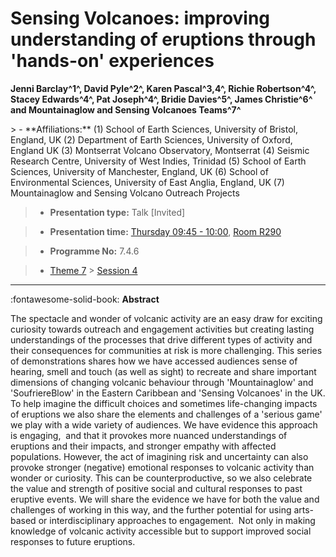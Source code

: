 # Sensing Volcanoes: improving understanding of eruptions through 'hands-on\' experiences

**Jenni Barclay^1^, David Pyle^2^, Karen Pascal^3,4^, Richie Robertson^4^, Stacey Edwards^4^, Pat Joseph^4^, Bridie Davies^5^, James Christie^6^ and Mountainaglow and Sensing Volcanoes Teams^7^**

<!-- more -->> - **Affiliations:** (1) School of Earth Sciences, University of Bristol, England, UK (2) Department of Earth Sciences, University of Oxford, England UK (3) Montserrat Volcano Observatory, Montserrat (4) Seismic Research Centre, University of West Indies, Trinidad (5) School of Earth Sciences, University of Manchester, England, UK (6) School of Environmental Sciences, University of East Anglia, England, UK (7) Mountainaglow and Sensing Volcano Outreach Projects

> - **Presentation type:** Talk [Invited]

> - **Presentation time:** [Thursday 09:45 - 10:00](../sessions_comparison.md#__tabbed_3_4), [Room R290](../maps_venue.md#__tabbed_1_1)

> - **Programme No:** 7.4.6

> - [Theme 7](../theme7.md) > [Session 4](../sessions/session-7-4.md)

--- 

:fontawesome-solid-book: **Abstract**

The spectacle and wonder of volcanic activity are an easy draw for exciting curiosity towards outreach and engagement activities but creating lasting understandings of the processes that drive different types of activity and their consequences for communities at risk is more challenging.
This series of demonstrations shares how we have accessed audiences sense of hearing, smell and touch (as well as sight) to recreate and share important dimensions of changing volcanic behaviour through 'Mountainaglow' and 'SoufriereBlow' in the Eastern Caribbean and 'Sensing Volcanoes' in the UK. To help imagine the difficult choices and sometimes life-changing impacts of eruptions we also share the elements and challenges of a 'serious game' we play with a wide variety of audiences. We have evidence this approach is engaging,  and that it provokes more nuanced understandings of eruptions and their impacts, and stronger empathy with affected populations. However, the act of imagining risk and uncertainty can also provoke stronger (negative) emotional responses to volcanic activity than wonder or curiosity. This can be counterproductive, so we also celebrate the value and strength of positive social and cultural responses to past eruptive events.
We will share the evidence we have for both the value and challenges of working in this way, and the further potential for using arts-based or interdisciplinary approaches to engagement.  Not only in making knowledge of volcanic activity accessible but to support improved social responses to future eruptions.


